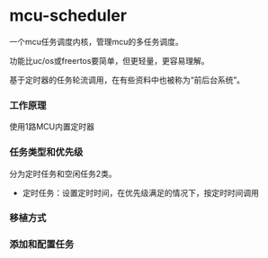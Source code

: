 # mcu-scheduler

一个mcu任务调度内核，管理mcu的多任务调度。

功能比uc/os或freertos要简单，但更轻量，更容易理解。

基于定时器的任务轮流调用，在有些资料中也被称为“前后台系统”。

### 工作原理
使用1路MCU内置定时器

### 任务类型和优先级
分为定时任务和空闲任务2类。
- 定时任务：设置定时时间，在优先级满足的情况下，按定时时间调用

### 移植方式

### 添加和配置任务